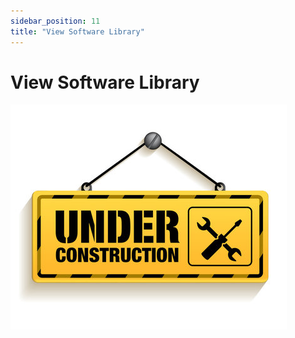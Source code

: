 ```yaml
---
sidebar_position: 11
title: "View Software Library"
---
```


# View Software Library 

![Under Construction](./../img/under-construction.jpg)

